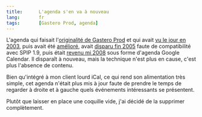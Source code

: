 ```yaml
---
title:      L'agenda s'en va à nouveau
lang:       fr
tags:       [Gastero Prod, agenda]
---
```


L'agenda qui faisait l'[originalité de Gastero Prod](http://www.spip-herbier.net/14) et qui avait [vu le jour en 2003](http://www.spip-contrib.net/Realiser-un-agenda-avec-SPIP), puis avait été [amélioré](/2003/12/le-meme-agenda-que-gastero-prod-avec-spip.html), avait [disparu fin 2005](/2005/11/la-fin-de-l-agenda-gastero-prod.html) faute de compatibilité avec SPIP 1.9, puis était [revenu mi 2008](/2008/07/le-retour-de-l-agenda-gastero-prod.html) sous forme d'agenda Google Calendar. Il disparaît à nouveau, mais la technique n'est plus en cause, c'est plus l'absence de contenu.


Bien qu'intégré à mon client lourd iCal, ce qui rend son alimentation très simple, cet agenda n'était plus mis à jour faute de prendre le temps de regarder à droite et à gauche quels événements intéressants se présentent.

Plutôt que laisser en place une coquille vide, j'ai décidé de la supprimer complètement.

